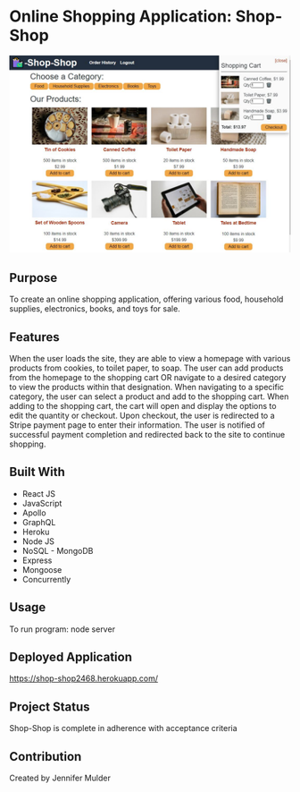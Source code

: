 # Online Shopping Application: Shop-Shop

![](client/src/assets/images/shop-shop.jpg)

## Purpose
To create an online shopping application, offering various food, household supplies, electronics, books, and toys for sale.

## Features
When the user loads the site, they are able to view a homepage with various products from cookies, to toilet paper, to soap. The user can add products from the homepage to the shopping cart OR navigate to a desired category to view the products within that designation. When navigating to a specific category, the user can select a product and add to the shopping cart. When adding to the shopping cart, the cart will open and display the options to edit the quantity or checkout. Upon checkout, the user is redirected to a Stripe payment page to enter their information. The user is notified of successful payment completion and redirected back to the site to continue shopping.

## Built With
* React JS
* JavaScript
* Apollo
* GraphQL
* Heroku
* Node JS 
* NoSQL - MongoDB
* Express
* Mongoose
* Concurrently

## Usage
To run program: node server

## Deployed Application
https://shop-shop2468.herokuapp.com/

## Project Status
Shop-Shop is complete in adherence with acceptance criteria

## Contribution
Created by Jennifer Mulder
